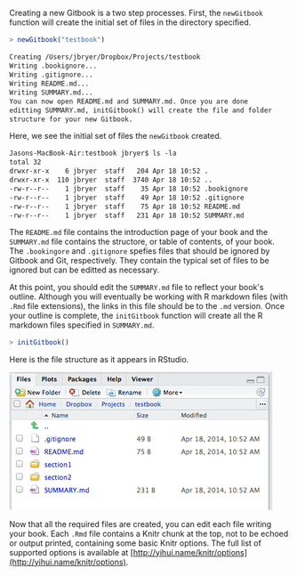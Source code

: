 


Creating a new Gitbook is a two step processes. First, the `newGitbook` function will create the initial set of files in the directory specified.


```r
> newGitbook("testbook")
```


```
Creating /Users/jbryer/Dropbox/Projects/testbook
Writing .bookignore...
Writing .gitignore...
Writing README.md...
Writing SUMMARY.md...
You can now open README.md and SUMMARY.md. Once you are done 
editting SUMMARY.md, initGitbook() will create the file and folder 
structure for your new Gitbook.
```

Here, we see the initial set of files the `newGitbook` created.

```
Jasons-MacBook-Air:testbook jbryer$ ls -la
total 32
drwxr-xr-x    6 jbryer  staff   204 Apr 18 10:52 .
drwxr-xr-x  110 jbryer  staff  3740 Apr 18 10:52 ..
-rw-r--r--    1 jbryer  staff    35 Apr 18 10:52 .bookignore
-rw-r--r--    1 jbryer  staff    49 Apr 18 10:52 .gitignore
-rw-r--r--    1 jbryer  staff    75 Apr 18 10:52 README.md
-rw-r--r--    1 jbryer  staff   231 Apr 18 10:52 SUMMARY.md
```

The `README.md` file contains the introduction page of your book and the `SUMMARY.md` file contains the structore, or table of contents, of your book. The `.bookingore` and `.gitignore` spefies files that should be ignored by Gitbook and Git, respectively. They contain the typical set of files to be ignored but can be editted as necessary.

At this point, you should edit the `SUMMARY.md` file to reflect your book's outline. Although you will eventually be working with R markdown files (with `.Rmd` file extensions), the links in this file should be to the `.md` version. Once your outline is complete, the `initGitbook` function will create all the R markdown files specified in `SUMMARY.md`.


```r
> initGitbook()
```


Here is the file structure as it appears in RStudio.

![Gitbook Files](figures/gitbookfiles.png)

Now that all the required files are created, you can edit each file writing your book. Each `.Rmd` file contains a Knitr chunk at the top, not to be echoed or output printed, containing some basic Knitr options. The full list of supported options is available at [http://yihui.name/knitr/options](http://yihui.name/knitr/options).

